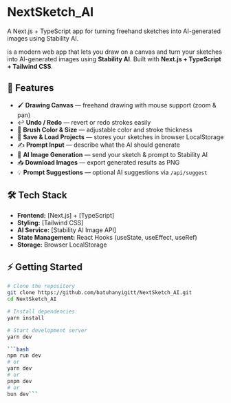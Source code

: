 # NextSketch_AI
A Next.js + TypeScript app for turning freehand sketches into AI-generated images using Stability AI.

is a modern web app that lets you draw on a canvas and turn your sketches into AI-generated images using **Stability AI**. Built with **Next.js + TypeScript + Tailwind CSS**.

## 🚀 Features

- 🖌️ **Drawing Canvas** — freehand drawing with mouse support (zoom & pan)  
- ↩️ **Undo / Redo** — revert or redo strokes easily  
- 🎨 **Brush Color & Size** — adjustable color and stroke thickness  
- 💾 **Save & Load Projects** — stores your sketches in browser LocalStorage  
- ✍️ **Prompt Input** — describe what the AI should generate  
- 🤖 **AI Image Generation** — send your sketch & prompt to Stability AI  
- 📥 **Download Images** — export generated results as PNG  
- 💡 **Prompt Suggestions** — optional AI suggestions via `/api/suggest`

## 🛠️ Tech Stack

- **Frontend:** [Next.js] + [TypeScript]
- **Styling:** [Tailwind CSS]
- **AI Service:** [Stability AI Image API]
- **State Management:** React Hooks (useState, useEffect, useRef)  
- **Storage:** Browser LocalStorage

## ⚡ Getting Started

```bash
# Clone the repository
git clone https://github.com/batuhanyigitt/NextSketch_AI.git
cd NextSketch_AI

# Install dependencies
yarn install

# Start development server
yarn dev

```bash
npm run dev
# or
yarn dev
# or
pnpm dev
# or
bun dev```
